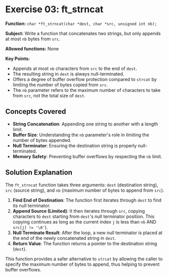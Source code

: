 # Exercise 03: ft_strncat

**Function:** `char *ft_strncat(char *dest, char *src, unsigned int nb);`

**Subject:** Write a function that concatenates two strings, but only appends at most `nb` bytes from `src`.

**Allowed functions:** None

**Key Points:**
-   Appends at most `nb` characters from `src` to the end of `dest`.
-   The resulting string in `dest` is always null-terminated.
-   Offers a degree of buffer overflow protection compared to `strcat` by limiting the number of bytes copied from `src`.
-   The `nb` parameter refers to the maximum number of characters to take from `src`, not the total size of `dest`.

## Concepts Covered

-   **String Concatenation**: Appending one string to another with a length limit.
-   **Buffer Size**: Understanding the `nb` parameter's role in limiting the number of bytes appended.
-   **Null Terminator**: Ensuring the destination string is properly null-terminated.
-   **Memory Safety**: Preventing buffer overflows by respecting the `nb` limit.

## Solution Explanation

The `ft_strncat` function takes three arguments: `dest` (destination string), `src` (source string), and `nb` (maximum number of bytes to append from `src`).

1.  **Find End of Destination**: The function first iterates through `dest` to find its null terminator.
2.  **Append Source (Limited)**: It then iterates through `src`, copying characters to `dest` starting from `dest`'s null terminator position. This copying continues as long as the current index `j` is less than `nb` AND `src[j] != '\0'`).
3.  **Null Terminate Result**: After the loop, a new null terminator is placed at the end of the newly concatenated string in `dest`.
4.  **Return Value**: The function returns a pointer to the destination string (`dest`).

This function provides a safer alternative to `strcat` by allowing the caller to specify the maximum number of bytes to append, thus helping to prevent buffer overflows.